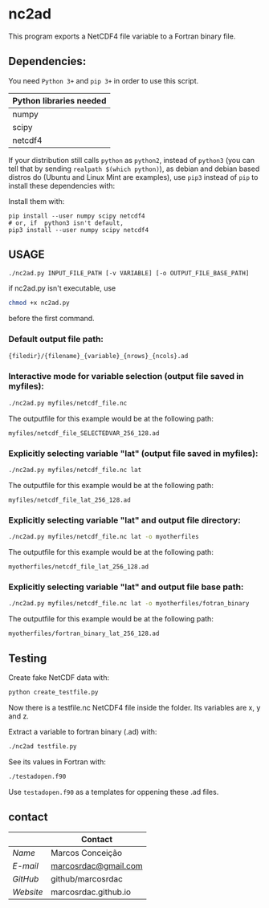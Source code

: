 # nc2ad

This program exports a NetCDF4 file variable to a Fortran binary file.


## Dependencies:

You need `Python 3+` and `pip 3+` in order to use this script.

| Python libraries needed |
| - |
| numpy |
| scipy |
| netcdf4 |

If your distribution still calls `python` as `python2`, instead of `python3` (you can tell that by sending `realpath $(which python)`), as debian and debian based distros do (Ubuntu and Linux Mint are examples), use `pip3` instead of `pip` to install these dependencies with:

Install them with:
```
pip install --user numpy scipy netcdf4
# or, if  python3 isn't default,
pip3 install --user numpy scipy netcdf4
```


## USAGE

```sh
./nc2ad.py INPUT_FILE_PATH [-v VARIABLE] [-o OUTPUT_FILE_BASE_PATH]
```

if nc2ad.py isn't executable, use
```sh
chmod +x nc2ad.py
```
before the first command.


### Default output file path:
```sh
{filedir}/{filename}_{variable}_{nrows}_{ncols}.ad
```


### Interactive mode for variable selection (output file saved in myfiles):
```sh
./nc2ad.py myfiles/netcdf_file.nc
```
The outputfile for this example would be at the following path:
```
myfiles/netcdf_file_SELECTEDVAR_256_128.ad
```


### Explicitly selecting variable "lat" (output file saved in myfiles):
```sh
./nc2ad.py myfiles/netcdf_file.nc lat
```
The outputfile for this example would be at the following path:
```
myfiles/netcdf_file_lat_256_128.ad
```


### Explicitly selecting variable "lat" and output file directory:
```sh
./nc2ad.py myfiles/netcdf_file.nc lat -o myotherfiles
```
The outputfile for this example would be at the following path:
```
myotherfiles/netcdf_file_lat_256_128.ad
```


### Explicitly selecting variable "lat" and output file base path:
```sh
./nc2ad.py myfiles/netcdf_file.nc lat -o myotherfiles/fotran_binary
```
The outputfile for this example would be at the following path:
```
myotherfiles/fortran_binary_lat_256_128.ad
```


## Testing

Create fake NetCDF data with:

```sh
python create_testfile.py
```
Now there is a testfile.nc NetCDF4 file inside the folder. Its variables are x, y and z.


Extract a variable to fortran binary (.ad) with:

```sh
./nc2ad testfile.py
```

See its values in Fortran with:
```sh
./testadopen.f90
```

Use `testadopen.f90` as a templates for oppening these .ad files.


## contact
|| Contact |
| - | - |
|  *Name* | Marcos Conceição |
|  *E-mail* | marcosrdac@gmail.com |
|  *GitHub* | github/marcosrdac |
| *Website* | marcosrdac.github.io |
